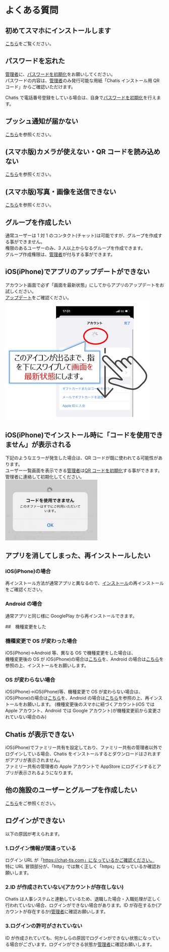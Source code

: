 <!-- 文言とかはゲームアプリのマニュアル・よくある質問とかを参考にするとよさそう-->

# よくある質問

## 初めてスマホにインストールします

[こちら](startup.md)をご覧ください。

## パスワードを忘れた

[管理者](admin.md)に、[パスワードを初期化](password.md#1)をお願いしてください。  
パスワードの内容は、[管理者](admin.md)のみ発行可能な用紙「Chatis インストール用 QR コード」からご確認いただけます。

Chatis で電話番号登録をしている場合は、自身で[パスワードを初期化](password.md)を行えます。

## プッシュ通知が届かない

[こちら](push.md)を参照ください。

## (スマホ版)カメラが使えない・QR コードを読み込めない

[こちら](sp_permission.md)を参照ください。

## (スマホ版)写真・画像を送信できない

[こちら](sp_permission.md)を参照ください。

## グループを作成したい

通常ユーザーは 1 対 1 のコンタクト(チャット)は可能ですが、グループを作成する事ができません。  
権限のあるユーザーのみ、3 人以上からなるグループを作成できます。  
グループ作成権限は、[管理者](admin.md)が付与する事ができます。

## iOS(iPhone)でアプリのアップデートができない

アカウント画面で必ず「画面を最新状態」にしてからアプリのアップデートをお試しください。  
[アップデート](update.md)をご確認ください。  
![Screenshot](img/update3.jpg)

## iOS(iPhone)でインストール時に「コードを使用できません」が表示される

下記のようなエラーが発生した場合は、QR コードが既に使われてる可能性があります。  
ユーザー一覧画面を表示できる[管理者](admin.md)は[QR コードを初期化](ioscode.md)する事ができます。管理者に連絡して初期化してください。  
![Screenshot](img/ioserror.jpg)

## アプリを消してしまった、再インストールしたい

### iOS(iPhone)の場合

再インストール方法が通常アプリと異なるので、[インストール](install.md#_3)の再インストールをご確認ください。

### Android の場合

通常アプリと同じ様に GooglePlay から再インストールできます。

##　機種変更をした

### 機種変更で OS が変わった場合

iOS(iPhone)→Android 等、異なる OS で機種変更をした場合は、  
機種変更後の OS が iOS(iPhone)の場合は[こちら](install.md#_2)を、Android の場合は[こちら](install.md#_5)を参照の上、インストールをお願いします。

### OS が変わらない場合

iOS(iPhone)→iOS(iPhone)等、機種変更で OS が変わらない場合は、
iOS(iPhone)の場合は[こちら](install.md#_1)を、Android の場合は[こちら](install.md#_4)を参照の上、再インストールをお願いします。
(機種変更後のスマホに紐づくアカウント(iOS では Apple アカウント、Android では Google アカウント)が機種変更前から変更されていない場合のみ)

## Chatis が表示できない

iOS(iPhone)でファミリー共有を設定しており、ファミリー共有の管理者以外でログインしている場合、Chatis をインストールするとダウンロードはされますがアプリが表示されません。  
ファミリー共有の管理者の Apple アカウントで AppStore にログインするとアプリが表示されるようになります。

## 他の施設のユーザーとグループを作成したい

[こちら](bukai.md)をご参照ください。

## ログインができない

以下の原因が考えられます。

### 1.ログイン情報が間違っている

ログイン URL が「https://chat-tis.com」になっているかご確認ください。  
特に URL 冒頭部分が、「http」では無く正しく「https」になっているか確認お願いします。

### 2.ID が作成されていない(アカウントが存在しない)

Chatis は人事システムと連動しているため、退職した場合・入職処理が正しく行われていない場合、ログインができない場合があります。ID が存在するか(アカウントが存在するか)[管理者](admin.md)に確認お願いします。

### 3.ログインの許可がされていない

ID が作成されていても、何かしらの原因でログインができない状態になっている場合がございます。ログインができる状態か[管理者](admin.md)に確認お願いします。
